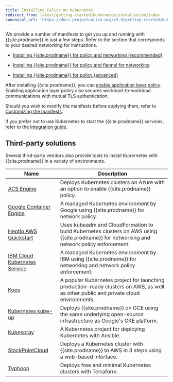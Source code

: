 ```yaml
---
title: Installing Calico on Kubernetes
redirect_from: latest/getting-started/kubernetes/installation/index
canonical_url: 'https://docs.projectcalico.org/v3.9/getting-started/kubernetes/installation/index'
---
```


We provide a number of manifests to get you up and running with {{site.prodname}} in
just a few steps. Refer to the section that corresponds to your desired networking
for instructions.

- [Installing {{site.prodname}} for policy and networking (recommended)](calico)

- [Installing {{site.prodname}} for policy and flannel for networking](flannel)

- [Installing {{site.prodname}} for policy (advanced)](other)

After installing {{site.prodname}}, you can [enable application layer policy](app-layer-policy).
Enabling application layer policy also secures workload-to-workload communications with mutual 
TLS authentication.

Should you wish to modify the manifests before applying them, refer to
[Customizing the manifests](config-options).

If you prefer not to use Kubernetes to start the {{site.prodname}} services, refer to the
[Integration guide](integration).

## Third-party solutions

Several third-party vendors also provide tools to install Kubernetes with {{site.prodname}} in a variety of
environments.

| Name                                 | Description |
|--------------------------------------|-------------|
| [ACS Engine][acs-engine]             | Deploys Kubernetes clusters on Azure with an option to enable {{site.prodname}} policy. |
| [Google Container Engine][gke]       | A managed Kubernetes environment by Google using {{site.prodname}} for network policy. |
| [Heptio AWS Quickstart][heptio]      | Uses kubeadm and CloudFormation to build Kubernetes clusters on AWS using {{site.prodname}} for networking and network policy enforcement. |
| [IBM Cloud Kubernetes Service][ibmk] | A managed Kubernetes environment by IBM using {{site.prodname}} for networking and network policy enforcement. |
| [Kops][kops]                         | A popular Kubernetes project for launching production-ready clusters on AWS, as well as other public and private cloud environments. |
| [Kubernetes kube-up][kube-up]        | Deploys {{site.prodname}} on GCE using the same underlying open-source infrastructure as Google's GKE platform. |
| [Kubespray][kubespray]               | A Kubernetes project for deploying Kubernetes with Ansible. |
| [StackPointCloud][stackpoint]        | Deploys a Kubernetes cluster with {{site.prodname}} to AWS in 3 steps using a web-based interface. |
| [Typhoon][typhoon]                   | Deploys free and minimal Kubernetes clusters with Terraform. |

[acs-engine]: https://github.com/Azure/acs-engine/blob/master/docs/kubernetes.md
[gke]: https://cloud.google.com/kubernetes-engine/docs/how-to/network-policy
[heptio]: https://s3.amazonaws.com/quickstart-reference/heptio/latest/doc/heptio-kubernetes-on-the-aws-cloud.pdf
[ibmk]: https://www.ibm.com/cloud/container-service/
[kops]: https://github.com/kubernetes/kops/blob/master/docs/networking.md#calico-example-for-cni-and-network-policy
[kubespray]: https://github.com/kubernetes-incubator/kubespray
[kube-up]: http://kubernetes.io/docs/getting-started-guides/network-policy/calico/
[stackpoint]: https://stackpoint.io/#/
[typhoon]: https://typhoon.psdn.io/
